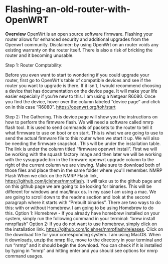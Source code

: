 # Flashing-an-old-router-with-OpenWRT
**Overview**
OpenWrt is an open source software firmware. Flashing your router allows for enhanced security and additional upgrades from the Openwrt community.
Disclaimer: by using OpenWrt on an router voids any existing warranty on the router itself. There is also a risk of bricking the router and it becoming unusable. 

Step 1: Router Comptability:

  Before you even want to start to wondering if you could upgrade your router, first go to OpenWrt's table of compatible devices and see if the router you want to upgrade is there. If it isn't, I would recommend choosing a device that has documentation on the device page.  It will make your life easier especially if you’re new to this. I am using a Netgear R6080.
Once you find the device, hover over the column labeled “device page” and click on in this case “R6080”.
    https://openwrt.org/toh/start

Step 2: The Gathering. 
  This device page will show you the instructions on how to perform the firmware flash. We will need a software called nmrp flash tool. It is used to send commands of packets to the router to tell it what firmware to use on boot or on start. This is what we are going to use to send the actual firmware file to this router when we start it up. 
  We will also be needing the firmware snapshot.. This will be under the installation table. The link is under the column titled “firmware openwrt install”. First we will be working with the squash factory image and then later we will be working with the sysupgrade.bin in the firmware openwrt upgrade column to the right of the current column we are viewing. Make sure to download both of those files and place them in the same folder where you'll remember.
  NMRP Flash
      When we click on the NMRP Flash link, https://github.com/jclehner/nmrpflash. It will take us to the github page and on this github page we are going to be looking for binaries. This will be different for windows and mac/linux os. In my case I am using a mac. 
We are going to scroll down to the readme section and look at the second paragraph where it starts with “Prebuilt binaries”. There are two ways to do this: with or without Homebrew. I am going to be using Homebrew to do this. 
  Option 1: Homebrew
    - If you already have homebrew installed on your system, simply run the following command in your terminal: “brew install nmrpflash”
  Option 2: 
    If you do not want to use homebrew, simply click on the installation link.
  https://github.com/jclehner/nmrpflash/releases. Click on the download file for your             corresponding system. I am using MacOS. When it downloads, unzip the nmrp file, move to the     directory in your terminal and run “nrmp” and it should begin the download.
  You can check if it is installed by typing in “nmrp” and hitting enter and you should see       options for nmrp command usages. 
  

